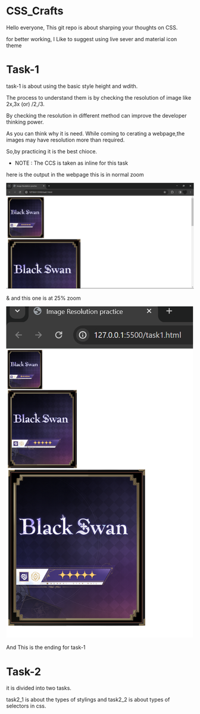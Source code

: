 # CSS_Crafts

Hello everyone, This git repo is about sharping your thoughts on CSS.

for better working, I Like to suggest using live sever and material icon theme 

# Task-1
task-1 is about using the basic style height and wdith.

The process to understand them is by checking the resolution of image like 2x,3x (or) /2,/3.

By checking the resolution in different method can improve the developer thinking power.

As you can think why it is need. While coming to cerating a webpage,the images may have resolution more than required.

So,by practicing it is the best chioce.

* NOTE : The CCS is taken as inline for this task

here is the output in the webpage
this is in normal zoom 

![output1](./output_images/task1_1.png)

& and this one is at 25% zoom

![output2](./output_images/task1_2.png)

And This is the ending for task-1

# Task-2

it is divided into two tasks.

task2_1 is about the types of stylings and task2_2 is about types of selectors in css.
